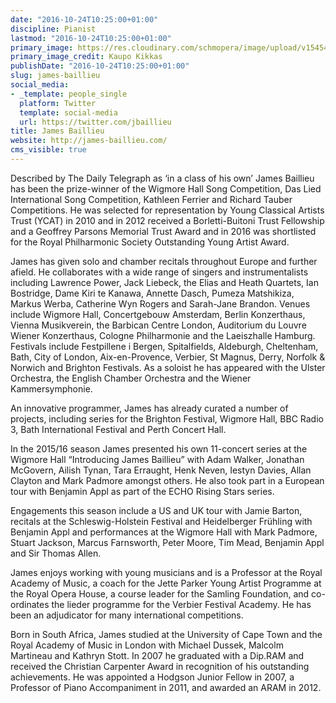 ```yaml
---
date: "2016-10-24T10:25:00+01:00"
discipline: Pianist
lastmod: "2016-10-24T10:25:00+01:00"
primary_image: https://res.cloudinary.com/schmopera/image/upload/v1545409169/media/webhook-uploads/1477301018872/2016-10-24---James-Baillieu.jpg.jpg
primary_image_credit: Kaupo Kikkas
publishDate: "2016-10-24T10:25:00+01:00"
slug: james-baillieu
social_media:
- _template: people_single
  platform: Twitter
  template: social-media
  url: https://twitter.com/jbaillieu
title: James Baillieu
website: http://james-baillieu.com/
cms_visible: true
---
```


Described by The Daily Telegraph as ‘in a class of his own’ James Baillieu has been the prize-winner of the Wigmore Hall Song Competition, Das Lied International Song Competition, Kathleen Ferrier and Richard Tauber Competitions. He was selected for representation by Young Classical Artists Trust (YCAT) in 2010 and in 2012 received a Borletti-Buitoni Trust Fellowship and a Geoffrey Parsons Memorial Trust Award and in 2016 was shortlisted for the Royal Philharmonic Society Outstanding Young Artist Award.

James has given solo and chamber recitals throughout Europe and further afield.  He collaborates with a wide range of singers and instrumentalists including Lawrence Power, Jack Liebeck, the Elias and Heath Quartets, Ian Bostridge, Dame Kiri te Kanawa, Annette Dasch, Pumeza Matshikiza, Markus Werba, Catherine Wyn Rogers and Sarah-Jane Brandon. Venues include Wigmore Hall, Concertgebouw Amsterdam, Berlin Konzerthaus, Vienna Musikverein, the Barbican Centre London, Auditorium du Louvre Wiener Konzerthaus, Cologne Philharmonie and the Laeiszhalle Hamburg. Festivals include Festpillene i Bergen, Spitalfields, Aldeburgh, Cheltenham, Bath, City of London, Aix-en-Provence, Verbier, St Magnus, Derry, Norfolk & Norwich and Brighton Festivals.  As a soloist he has appeared with the Ulster Orchestra, the English Chamber Orchestra and the Wiener Kammersymphonie.

An innovative programmer, James has already curated a number of projects, including series for the Brighton Festival, Wigmore Hall, BBC Radio 3, Bath International Festival and Perth Concert Hall.

In the 2015/16 season James presented his own 11-concert series at the Wigmore Hall “Introducing James Baillieu” with Adam Walker, Jonathan McGovern, Ailish Tynan, Tara Erraught, Henk Neven, Iestyn Davies, Allan Clayton and Mark Padmore amongst others. He also took part in a European tour with Benjamin Appl as part of the ECHO Rising Stars series.

Engagements this season include a US and UK tour with Jamie Barton, recitals at the Schleswig-Holstein Festival and Heidelberger Frühling with Benjamin Appl and performances at the Wigmore Hall with Mark Padmore, Stuart Jackson, Marcus Farnsworth, Peter Moore, Tim Mead, Benjamin Appl and Sir Thomas Allen.

James enjoys working with young musicians and is a Professor at the Royal Academy of Music, a coach for the Jette Parker Young Artist Programme at the Royal Opera House, a course leader for the Samling Foundation, and co-ordinates the lieder programme for the Verbier Festival Academy. He has been an adjudicator for many international competitions.

Born in South Africa, James studied at the University of Cape Town and the Royal Academy of Music in London with Michael Dussek, Malcolm Martineau and Kathryn Stott.  In 2007 he graduated with a Dip.RAM and received the Christian Carpenter Award in recognition of his outstanding achievements.  He was appointed a Hodgson Junior Fellow in 2007, a Professor of Piano Accompaniment in 2011, and awarded an ARAM in 2012.


